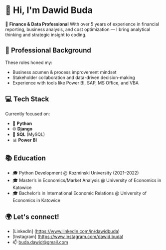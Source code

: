 # 👋 Hi, I'm Dawid Buda

🎯 **Finance & Data Professional** 
With over 5 years of experience in financial reporting, business analysis, and cost optimization — I bring analytical thinking and strategic insight to coding.

## 💼 Professional Background

These roles honed my:
- Business acumen & process improvement mindset
- Stakeholder collaboration and data-driven decision-making
- Experience with tools like Power BI, SAP, MS Office, and VBA

## 💻 Tech Stack

Currently focused on:
- 🐍 **Python**
- 🌐 **Django**
- 🧠 **SQL** (MySQL)
- 📊 **Power BI**


## 📚 Education

- 🎓 Python Development @ Kozminski University (2021–2022)
- 🎓 Master’s in Economics/Market Analysis @ University of Economics in Katowice
- 🎓 Bachelor’s in International Economic Relations @ University of Economics in Katowice


## 🌍 Let's connect!

- [LinkedIn] (https://www.linkedin.com/in/dawidbuda)
- [Instagram] (https://www.instagram.com/dawid.buda)
- 📫 buda.dawid@gmail.com


